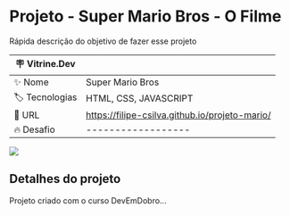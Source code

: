 # Projeto - Super Mario Bros - O Filme

Rápida descrição do objetivo de fazer esse projeto

| :placard: Vitrine.Dev |     |
| -------------  | --- |
| :sparkles: Nome        | Super Mario Bros
| :label: Tecnologias | HTML, CSS, JAVASCRIPT
| :rocket: URL         | https://filipe-csilva.github.io/projeto-mario/
| :fire: Desafio     | ------------------

<!-- Inserir imagem com a #vitrinedev ao final do link -->
![](https://cdn.discordapp.com/attachments/432013031606583306/1067274042580664380/image.png)

## Detalhes do projeto

Projeto criado com o curso DevEmDobro...
